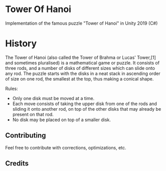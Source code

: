 # Tower Of Hanoi
Implementation of the famous puzzle "Tower of Hanoi" in Unity 2019 (C#)

# History
The Tower of Hanoi (also called the Tower of Brahma or Lucas' Tower,[1] and sometimes pluralised) is a mathematical game or puzzle. It consists of three rods, and a number of disks of different sizes which can slide onto any rod. The puzzle starts with the disks in a neat stack in ascending order of size on one rod, the smallest at the top, thus making a conical shape.

Rules:
 - Only one disk must be moved at a time.
 - Each move consists of taking the upper disk from one of the rods and sliding it onto another rod, on top of the other disks that may already be present on that rod.
 - No disk may be placed on top of a smaller disk.

## Contributing
Feel free to contribute with corrections, optimizations, etc.

## Credits
